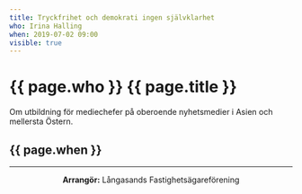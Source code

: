 ```yaml
---
title: Tryckfrihet och demokrati ingen självklarhet
who: Irina Halling
when: 2019-07-02 09:00 
visible: true
---
```

<h1><strong>{{ page.who }}</strong> {{ page.title }} </h1>
<p>Om utbildning för mediechefer på oberoende nyhetsmedier i Asien och mellersta Östern.</p>
<h2>{{ page.when }}</h2>
<hr />
<p class="infotext" style="text-align: center"><strong>Arrangör:</strong>
Långasands Fastighetsägareförening</p>
